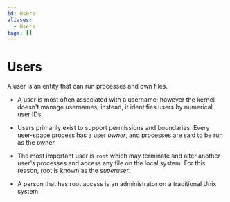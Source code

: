 ```yaml
---
id: Users
aliases:
  - Users
tags: []
---
```


# Users

A user is an entity that can run processes and own files.

  - A user is most often associated with a username; however the kernel doesn't
    manage usernames; instead, it identifies users by numerical user IDs.

  - Users primarily exist to support permissions and boundaries. Every
    user-space process has a user *owner*, and processes are said to be run as
    the owner.

  - The most important user is `root` which may terminate and alter another
    user's processes and access any file on the local system. For this reason,
    root is known as the *superuser*.

  - A person that has root access is an administrator on a traditional Unix
    system.



